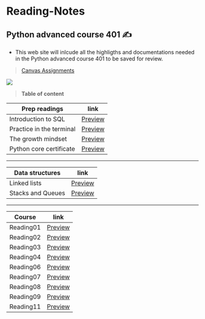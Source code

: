 # Reading-Notes
## Python advanced course 401 ✍️
- This web site will inlcude all the highligths and documentations needed in the Python advanced course 401 to be saved for review. 

> [Canvas Assignments](https://canvas.instructure.com/courses/4333667/assignments)

![](https://media.giphy.com/media/uB86ZyWQsnFSGYe2sA/giphy.gif)

> **Table of content**

| Prep readings | link |
| ----------- | ----------- |
| Introduction to SQL  | [Preview](https://github.com/dialaabulkhail/Reading-Notes/blob/main/Prep_readings/intro_to_sql.html) |
| Practice in the terminal | [Preview](https://github.com/dialaabulkhail/Reading-Notes/blob/main/Prep_readings/practice_in_terminal.html) |
| The growth mindset | [Preview](https://github.com/dialaabulkhail/Reading-Notes/blob/main/Prep_readings/the_growth_midset.html) |
| Python core certificate | [Preview](https://www.sololearn.com/certificates/course/en/25082172/1073/landscape/png) |

_______________________________________________________

| Data structures | link |
| ----------- | ----------- |
| Linked lists | [Preview](https://github.com/dialaabulkhail/Reading-Notes/Datastructure_readings/Linked_lists.html) |
| Stacks and Queues | [Preview](https://github.com/dialaabulkhail/Reading-Notes/Datastructure_readings/Stacks_and_Queues.html) |

_______________________________________________________

| Course | link |
| ----------- | ----------- |
| Reading01 | [Preview](https://github.com/dialaabulkhail/Reading-Notes/Course_readings/Read_Class01.html) |
| Reading02 | [Preview](https://github.com/dialaabulkhail/Reading-Notes/Course_readings/Read_Class02.html) |
| Reading03 | [Preview](https://github.com/dialaabulkhail/Reading-Notes/Course_readings/Read_Class03.html) |
| Reading04 | [Preview](https://github.com/dialaabulkhail/Reading-Notes/Course_readings/Read_Class04.html) |
| Reading06 | [Preview](https://github.com/dialaabulkhail/Reading-Notes/Course_readings/Read_Class06.html) |
| Reading07 | [Preview](https://github.com/dialaabulkhail/Reading-Notes/Course_readings/Read_Class07.html) |
| Reading08 | [Preview](https://github.com/dialaabulkhail/Reading-Notes/Course_readings/Read_Class08.html) |
| Reading09 | [Preview](https://github.com/dialaabulkhail/Reading-Notes/Course_readings/Read_Class09.html) |
| Reading11 | [Preview](https://github.com/dialaabulkhail/Reading-Notes/Course_readings/Read_Class11.html) |







